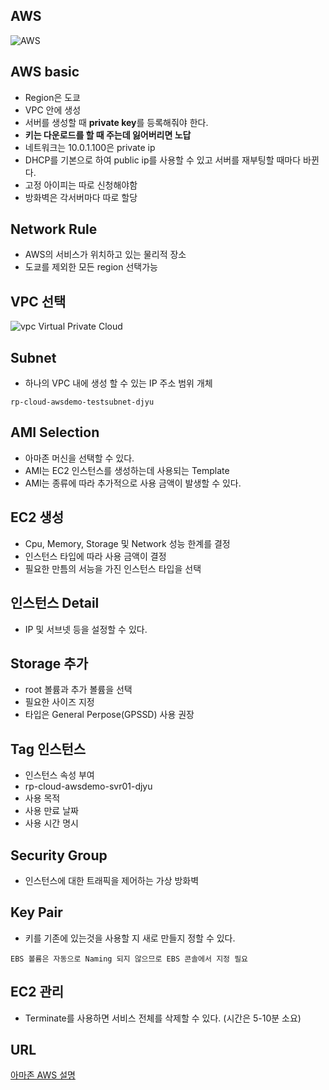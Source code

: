 ## AWS
![AWS](https://lh3.googleusercontent.com/upQblh3bz-Num-jochnMcnC9OZ8HQi3ivw_wXtit-fo=w216-h288-no)

## AWS basic
* Region은 도쿄
* VPC 안에 생성 
* 서버를 생성할 때 **private key**를 등록해줘야 한다.
* **키는 다운로드를 할 때 주는데 잃어버리면 노답**
* 네트워크는 10.0.1.100은 private ip
* DHCP를 기본으로 하여 public ip를 사용할 수 있고 서버를 재부팅할 때마다 바뀐다.
* 고정 아이피는 따로 신청해야함
* 방화벽은 각서버마다 따로 할당

## Network Rule
* AWS의 서비스가 위치하고 있는 물리적 장소
* 도쿄를 제외한 모든 region 선택가능

## VPC 선택
![vpc](https://lh3.googleusercontent.com/F5kxbC1TxQTH1mRwlbWklyoEPCtIBuMkFeJkth2R7vM=w50-h50-no) Virtual Private Cloud

## Subnet
* 하나의 VPC 내에 생성 할 수 있는 IP 주소 범위 개체
```
rp-cloud-awsdemo-testsubnet-djyu
```

## AMI Selection
* 아마존 머신을 선택할 수 있다.
* AMI는 EC2 인스턴스를 생성하는데 사용되는 Template
* AMI는 종류에 따라 추가적으로 사용 금액이 발생할 수 있다.

## EC2 생성
* Cpu, Memory, Storage 및 Network 성능 한계를 결정
* 인스턴스 타입에 따라 사용 금액이 결정
* 필요한 만틈의 서능을 가진 인스턴스 타입을 선택

## 인스턴스 Detail
* IP 및 서브넷 등을 설정할 수 있다.

## Storage 추가
* root 볼륨과 추가 볼륨을 선택
* 필요한 사이즈 지정
* 타입은 General Perpose(GPSSD) 사용 권장

## Tag 인스턴스
* 인스턴스 속성 부여
* rp-cloud-awsdemo-svr01-djyu
* 사용 목적
* 사용 만료 날짜
* 사용 시간 명시

## Security Group
* 인스턴스에 대한 트래픽을 제어하는 가상 방화벽

## Key Pair
* 키를 기존에 있는것을 사용할 지 새로 만들지 정할 수 있다.
```
EBS 볼륨은 자동으로 Naming 되지 않으므로 EBS 콘솔에서 지정 필요
```

## EC2 관리
* Terminate를 사용하면 서비스 전체를 삭제할 수 있다. (시간은 5-10분 소요)

## URL
[아마존 AWS 설명](http://www.pyrasis.com/private/2014/09/30/publish-the-art-of-amazon-web-services-book)
